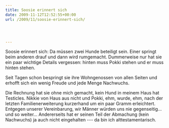 ```yaml
---
title: Soosie erinnert sich
date: 2009-11-12T12:52:55+00:00
url: /2009/11/soosie-erinnert-sich/




---
```

Soosie erinnert sich: Da müssen zwei Hunde beteiligt sein. Einer springt beim anderen drauf und dann wird rumgemacht. Dummerweise nur hat sie ein paar wichtige Details vergessen: hinten muss Pokki stehen und er muss hinten stehen.

Seit Tagen schon bespringt sie ihre Wohngenossen von allen Seiten und erhofft sich ein wenig Freude und jede Menge Nachwuchs.

Die Rechnung hat sie ohne mich gemacht, kein Hund in meinem Haus hat Testicles. Nikkie von Haus aus nicht und Pokki, ehm, wurde, ehm, nach der letzten Familienerweiterung kurzerhand um ein paar Gramm erleichtert. Entgegen unserer Vereinbarung, wir Männer würden uns nie gegenseitig... und so weiter... Andererseits hat er seinen Teil der Abmachung (kein Nachwuchs) ja auch nicht eingehalten --- da bin ich alttestamentarisch.
